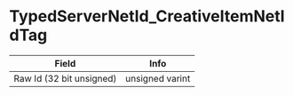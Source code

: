# TypedServerNetId_CreativeItemNetIdTag

<table><thead><tr><th>Field</th><th>Info</th></tr></thead><tbody>
<tr><td>Raw Id (32 bit unsigned)</td><td>unsigned varint</td></tr>
</tbody></table>